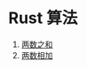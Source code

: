 # Rust 算法

1. [两数之和](https://github.com/ShengJieSang/rust-algorithm/tree/master/%E4%B8%A4%E6%95%B0%E4%B9%8B%E5%92%8C)
1. [两数相加](https://github.com/ShengJieSang/rust-algorithm/tree/master/%E4%B8%A4%E6%95%B0%E7%9B%B8%E5%8A%A0)

